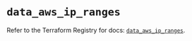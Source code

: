 # `data_aws_ip_ranges`

Refer to the Terraform Registry for docs: [`data_aws_ip_ranges`](https://registry.terraform.io/providers/hashicorp/aws/6.3.0/docs/data-sources/ip_ranges).
